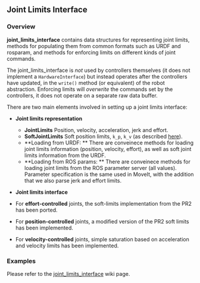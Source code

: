 ## Joint Limits Interface ##

### Overview ###

**joint_limits_interface** contains data structures for representing joint limits, methods for populating them from common
formats such as URDF and rosparam, and methods for enforcing limits on different kinds of joint commands.

The joint_limits_interface is *not* used by controllers themselves (it does not implement a `HardwareInterface`) but
instead operates after the controllers have updated, in the `write()` method (or equivalent) of the robot abstraction.
Enforcing limits will *overwrite* the commands set by the controllers, it does not operate on a separate raw data buffer.

There are two main elements involved in setting up a joint limits interface:

 - **Joint limits representation**
   - **JointLimits** Position, velocity, acceleration, jerk and effort.
   - **SoftJointLimits** Soft position limits, `k_p`, `k_v` (as described [here](http://www.ros.org/wiki/pr2_controller_manager/safety_limits)).
   - **Loading from URDF: ** There are conveinece methods for loading joint limits information (position, velocity, effort), as well as soft joint limits information from the URDF.
   - **Loading from ROS params: ** There are conveinece methods for loading joint limits from the ROS parameter server (all values). Parameter specification is the same used in MoveIt, with the addition that we also parse jerk and effort limits.

 - **Joint limits interface**

  - For **effort-controlled** joints, the soft-limits implementation from the PR2 has been ported.
  - For **position-controlled** joints, a modified version of the PR2 soft limits has been implemented.
  - For **velocity-controlled** joints, simple saturation based on acceleration and velocity limits has been implemented.

### Examples ###
Please refer to the  [joint_limits_interface](https://github.com/ros-controls/ros_control/wiki/joint_limits_interface) wiki page.
